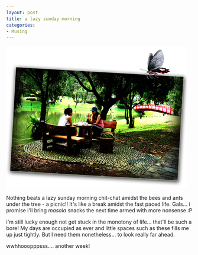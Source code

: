 ```yaml
---
layout: post
title: a lazy sunday morning
categories:
- Musing
---
```


![](/img/picnic2459785678568675.jpg)

Nothing beats a lazy sunday morning chit-chat amidst the bees and ants under the tree - a picnic!! It's like a break amidst the fast paced life. Gals... i promise i'll bring _masala_ snacks the next time armed with more nonsense :P

i'm still lucky enough not get stuck in the monotony of life... that'll be such a bore! My days are occupied as ever and little spaces such as these fills me up just tightly. But I need them nonetheless... to look really far ahead.

wwhhooopppsss.... another week!
